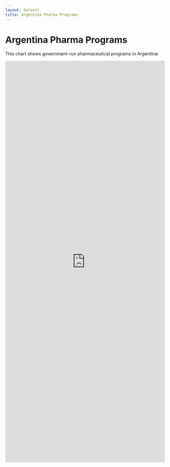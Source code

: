 ```yaml
---
layout: default
title: Argentina Pharma Programs
---
```


# Argentina Pharma Programs

This chart shows government-run pharmaceutical programs in Argentina:

<iframe 
  title="Argentina pharma programs" 
  aria-label="Grouped Bars" 
  id="datawrapper-chart-6hm9F" 
  src="https://datawrapper.dwcdn.net/6hm9F/2/" 
  scrolling="no" 
  frameborder="0" 
  style="width: 0; min-width: 100% !important; border: none;" 
  height="1266" 
  data-external="1">
</iframe>

<script type="text/javascript">
!function(){
  "use strict";
  window.addEventListener("message",function(a){
    if(void 0!==a.data["datawrapper-height"]){
      var e=document.querySelectorAll("iframe");
      for(var t in a.data["datawrapper-height"])
        for(var r,i=0;r=e[i];i++)
          if(r.contentWindow===a.source){
            var d=a.data["datawrapper-height"][t]+"px";
            r.style.height=d;
          }
    }
  })
}();
</script>
